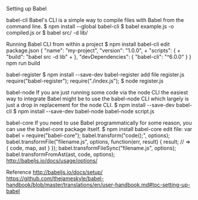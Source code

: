 Setting up Babel

babel-cli
	Babel's CLI is a simple way to compile files with Babel from the command line.
	$ npm install --global babel-cli
	$ babel example.js -o compiled.js
	or
	$ babel src/ -d lib/

Running Babel CLI from within a project
	$ npm install babel-cli
	edit package.json
		{
		    "name": "my-project",
		    "version": "1.0.0",
		+   "scripts": {
		+     "build": "babel src -d lib"
		+   },
		    "devDependencies": {
		      "babel-cli": "^6.0.0"
		    }
		  }
	npm run build	

babel-register
	$ npm install --save-dev babel-register
	add file register.js
		require("babel-register");
		require("./index.js");
	$ node register.js

babel-node
	If you are just running some code via the node CLI the easiest way to integrate Babel might be to use the babel-node CLI which largely is just a drop in replacement for the node CLI.
	$ npm install --save-dev babel-cli
	$ npm install --save-dev babel-node
	babel-node script.js

babel-core
	If you need to use Babel programmatically for some reason, you can use the babel-core package itself.
	$ npm install babel-core
	edit file: 
	var babel = require("babel-core");
	babel.transform("code();", options);
	babel.transformFile("filename.js", options, function(err, result) {
	  result; // => { code, map, ast }
	});
	babel.transformFileSync("filename.js", options);
	babel.transformFromAst(ast, code, options);
	http://babeljs.io/docs/usage/options/
	
Reference
http://babeljs.io/docs/setup/
https://github.com/thejameskyle/babel-handbook/blob/master/translations/en/user-handbook.md#toc-setting-up-babel